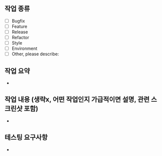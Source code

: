 ## 작업 종류

- [ ] Bugfix
- [ ] Feature
- [ ] Release
- [ ] Refactor
- [ ] Style
- [ ] Environment
- [ ] Other, please describe:

## 작업 요약

-

## 작업 내용 (생략x, 어떤 작업인지 가급적이면 설명, 관련 스크린샷 포함)

-

## 테스팅 요구사항

-
